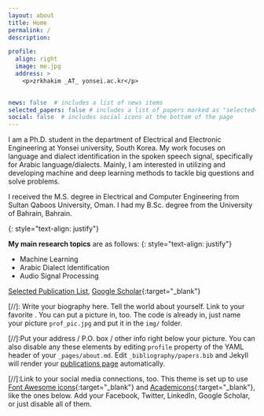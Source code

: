 ```yaml
---
layout: about
title: Home
permalink: /
description:  

profile:
  align: right
  image: me.jpg
  address: >
    <p>zrkhakim _AT_ yonsei.ac.kr</p>
    

news: false  # includes a list of news items
selected_papers: false # includes a list of papers marked as "selected={false}"
social: false  # includes social icons at the bottom of the page
---
```



I am a Ph.D. student in the department of Electrical and Electronic Engineering at Yonsei university, South Korea.
My work focuses on language and dialect identification in the spoken speech signal, specifically for Arabic language/dialects. Mainly, I am interested in utilizing and developing machine and deep learning methods to tackle big questions and solve problems.

I received the M.S. degree in Electrical and Computer Engineering from Sultan Qaboos University, Oman. I had my B.Sc. degree from the University of Bahrain, Bahrain.

{: style="text-align: justify"}


**My main research topics** are as follows: 
{: style="text-align: justify"}
- Machine Learning
- Arabic Dialect Identification
- Audio Signal Processing



[Selected Publication List](https://zrkhakim.github.io/publications/),
[Google Scholar](https://scholar.google.co.kr/citations?user=-kUJUrIAAAAJ&hl=en){:target="\_blank"}







[//]: Write your biography here. Tell the world about yourself. Link to your favorite . You can put a picture in, too. The code is already in, just name your picture `prof_pic.jpg` and put it in the `img/` folder.

[//]:Put your address / P.O. box / other info right below your picture. You can also disable any these elements by editing `profile` property of the YAML header of your `_pages/about.md`. Edit `_bibliography/papers.bib` and Jekyll will render your [publications page](/al-folio/publications/) automatically.

[//]:Link to your social media connections, too. This theme is set up to use [Font Awesome icons](http://fortawesome.github.io/Font-Awesome/){:target="\_blank"} and [Academicons](https://jpswalsh.github.io/academicons/){:target="\_blank"}, like the ones below. Add your Facebook, Twitter, LinkedIn, Google Scholar, or just disable all of them.
